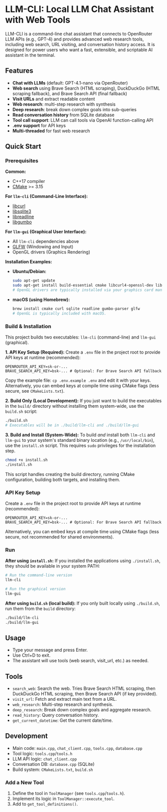 # LLM-CLI: Local LLM Chat Assistant with Web Tools

LLM-CLI is a command-line chat assistant that connects to OpenRouter LLM APIs (e.g., GPT-4) and provides advanced web research tools, including web search, URL visiting, and conversation history access. It is designed for power users who want a fast, extensible, and scriptable AI assistant in the terminal.

## Features
- **Chat with LLMs** (default: GPT-4.1-nano via OpenRouter)
- **Web search** using Brave Search (HTML scraping), DuckDuckGo (HTML scraping fallback), and Brave Search API (final fallback)
- **Visit URLs** and extract readable content
- **Web research**: multi-step research with synthesis
- **Deep research**: break down complex goals into sub-queries
- **Read conversation history** from SQLite database
- **Tool call support**: LLM can call tools via OpenAI function-calling API
- **.env support** for API keys
- **Multi-threaded** for fast web research

## Quick Start

### Prerequisites

**Common:**
- C++17 compiler
- [CMake](https://cmake.org/) >= 3.15

**For `llm-cli` (Command-Line Interface):**
- [libcurl](https://curl.se/libcurl/)
- [libsqlite3](https://www.sqlite.org/)
- [libreadline](https://tiswww.case.edu/php/chet/readline/rltop.html)
- [libgumbo](https://github.com/google/gumbo-parser)

**For `llm-gui` (Graphical User Interface):**
- All `llm-cli` dependencies above
- [GLFW](https://www.glfw.org/) (Windowing and Input)
- OpenGL drivers (Graphics Rendering)

**Installation Examples:**

*   **Ubuntu/Debian:**
    ```sh
    sudo apt-get update
    sudo apt-get install build-essential cmake libcurl4-openssl-dev libsqlite3-dev libreadline-dev libgumbo-dev libglfw3-dev
    # OpenGL drivers are typically installed via your graphics card manufacturer's instructions or system driver manager.
    ```
*   **macOS (using Homebrew):**
    ```sh
    brew install cmake curl sqlite readline gumbo-parser glfw
    # OpenGL is typically included with macOS.
    ```

### Build & Installation

This project builds two executables: `llm-cli` (command-line) and `llm-gui` (graphical).

**1. API Key Setup (Required):**
Create a `.env` file in the project root to provide API keys at runtime (recommended):
```dotenv
OPENROUTER_API_KEY=sk-or-...
BRAVE_SEARCH_API_KEY=bsk-... # Optional: For Brave Search API fallback
```
Copy the example file: `cp .env.example .env` and edit it with your keys.
Alternatively, you can embed keys at compile time using CMake flags (less secure, see `CMakeLists.txt`).

**2. Build Only (Local Development):**
If you just want to build the executables in the `build/` directory without installing them system-wide, use the `build.sh` script:
```sh
./build.sh
# Executables will be in ./build/llm-cli and ./build/llm-gui
```

**3. Build and Install (System-Wide):**
To build *and* install both `llm-cli` and `llm-gui` to your system's standard binary location (e.g., `/usr/local/bin`), use the `install.sh` script. This requires `sudo` privileges for the installation step.
```sh
chmod +x install.sh
./install.sh
```
This script handles creating the build directory, running CMake configuration, building both targets, and installing them.

### API Key Setup
Create a `.env` file in the project root to provide API keys at runtime (recommended):
```dotenv
OPENROUTER_API_KEY=sk-or-...
BRAVE_SEARCH_API_KEY=bsk-... # Optional: For Brave Search API fallback
```
Alternatively, you can embed keys at compile time using CMake flags (less secure, not recommended for shared environments).

### Run

**After using `install.sh`:**
If you installed the applications using `./install.sh`, they should be available in your system PATH:
```sh
# Run the command-line version
llm-cli

# Run the graphical version
llm-gui
```

**After using `build.sh` (local build):**
If you only built locally using `./build.sh`, run them from the `build` directory:
```sh
./build/llm-cli
./build/llm-gui
```

## Usage
- Type your message and press Enter.
- Use Ctrl+D to exit.
- The assistant will use tools (web search, visit_url, etc.) as needed.

## Tools
- `search_web`: Search the web. Tries Brave Search HTML scraping, then DuckDuckGo HTML scraping, then Brave Search API (if key provided).
- `visit_url`: Fetch and extract main text from a URL.
- `web_research`: Multi-step research and synthesis.
- `deep_research`: Break down complex goals and aggregate research.
- `read_history`: Query conversation history.
- `get_current_datetime`: Get the current date/time.

## Development
- Main code: `main.cpp`, `chat_client.cpp`, `tools.cpp`, `database.cpp`
- Tool logic: `tools.cpp`/`tools.h`
- LLM API logic: `chat_client.cpp`
- Conversation DB: `database.cpp` (SQLite)
- Build system: `CMakeLists.txt`, `build.sh`

### Add a New Tool
1. Define the tool in `ToolManager` (see `tools.cpp`/`tools.h`).
2. Implement its logic in `ToolManager::execute_tool`.
3. Add to `get_tool_definitions()`.
